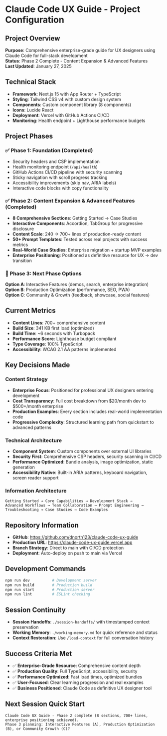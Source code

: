 # Claude Code UX Guide - Project Configuration

## Project Overview
**Purpose**: Comprehensive enterprise-grade guide for UX designers using Claude Code for full-stack development  
**Status**: Phase 2 Complete - Content Expansion & Advanced Features  
**Last Updated**: January 27, 2025

## Technical Stack
- **Framework**: Next.js 15 with App Router + TypeScript
- **Styling**: Tailwind CSS v4 with custom design system
- **Components**: Custom component library (8 components)
- **Icons**: Lucide React
- **Deployment**: Vercel with GitHub Actions CI/CD
- **Monitoring**: Health endpoint + Lighthouse performance budgets

## Project Phases

### ✅ Phase 1: Foundation (Completed)
- Security headers and CSP implementation
- Health monitoring endpoint (`/api/health`)
- GitHub Actions CI/CD pipeline with security scanning
- Sticky navigation with scroll progress tracking
- Accessibility improvements (skip nav, ARIA labels)
- Interactive code blocks with copy functionality

### ✅ Phase 2: Content Expansion & Advanced Features (Completed)
- **8 Comprehensive Sections**: Getting Started → Case Studies
- **Interactive Components**: Accordion, TabGroup for progressive disclosure
- **Content Scale**: 240 → 700+ lines of production-ready content
- **50+ Prompt Templates**: Tested across real projects with success metrics
- **Real-World Case Studies**: Enterprise migration + startup MVP examples
- **Enterprise Positioning**: Positioned as definitive resource for UX → dev transition

### 🎯 Phase 3: Next Phase Options
**Option A**: Interactive Features (demos, search, enterprise integration)  
**Option B**: Production Optimization (performance, SEO, PWA)  
**Option C**: Community & Growth (feedback, showcase, social features)

## Current Metrics
- **Content Lines**: 700+ comprehensive content
- **Build Size**: 341 KB first load (optimized)
- **Build Time**: ~6 seconds with Turbopack
- **Performance Score**: Lighthouse budget compliant
- **Type Coverage**: 100% TypeScript
- **Accessibility**: WCAG 2.1 AA patterns implemented

## Key Decisions Made

### Content Strategy
- **Enterprise Focus**: Positioned for professional UX designers entering development
- **Cost Transparency**: Full cost breakdown from $20/month dev to $500+/month enterprise
- **Production Examples**: Every section includes real-world implementation code
- **Progressive Complexity**: Structured learning path from quickstart to advanced patterns

### Technical Architecture  
- **Component System**: Custom components over external UI libraries
- **Security First**: Comprehensive CSP headers, security scanning in CI/CD
- **Performance Optimized**: Bundle analysis, image optimization, static generation
- **Accessibility Native**: Built-in ARIA patterns, keyboard navigation, screen reader support

### Information Architecture
```
Getting Started → Core Capabilities → Development Stack → 
Advanced Workflows → Team Collaboration → Prompt Engineering → 
Troubleshooting → Case Studies → Code Examples
```

## Repository Information
- **GitHub**: https://github.com/dnorth123/claude-code-ux-guide
- **Production URL**: https://claude-code-ux-guide.vercel.app
- **Branch Strategy**: Direct to main with CI/CD protection
- **Deployment**: Auto-deploy on push to main via Vercel

## Development Commands
```bash
npm run dev          # Development server
npm run build        # Production build  
npm run start        # Production server
npm run lint         # ESLint checking
```

## Session Continuity
- **Session Handoffs**: `./session-handoffs/` with timestamped context preservation
- **Working Memory**: `./working-memory.md` for quick reference and status
- **Context Restoration**: Use `/load-context` for full conversation history

## Success Criteria Met
- ✅ **Enterprise-Grade Resource**: Comprehensive content depth
- ✅ **Production Quality**: Full TypeScript, accessibility, security
- ✅ **Performance Optimized**: Fast load times, optimized bundles  
- ✅ **User-Focused**: Clear learning progression and real examples
- ✅ **Business Positioned**: Claude Code as definitive UX designer tool

## Next Session Quick Start
```
Claude Code UX Guide - Phase 2 complete (8 sections, 700+ lines, enterprise positioning achieved).
Phase 3 planning: Interactive Features (A), Production Optimization (B), or Community Growth (C)?
```